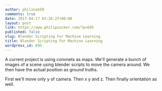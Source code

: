 ```yaml
---
author: philzook58
comments: true
date: 2017-04-17 03:26:27+00:00
layout: post
link: https://www.philipzucker.com/?p=695
published: false
slug: Blender Scripting For Machine Learning
title: Blender Scripting For Machine Learning
wordpress_id: 695
---
```


A current project is using convnets as maps. We'll generate a bunch of images of a scene using blender scripts to move the camera around. We then have the actual position as ground truths.

First we'll move only y of camera. Then x y and z. Then finally orientation as well.


